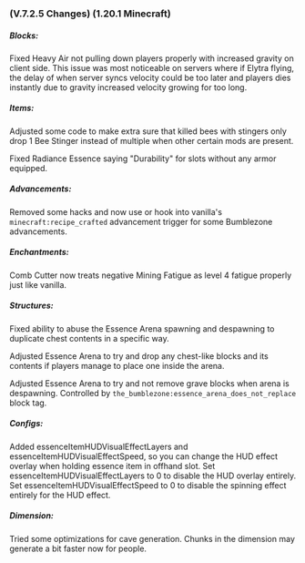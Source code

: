 ### **(V.7.2.5 Changes) (1.20.1 Minecraft)**

##### Blocks:
Fixed Heavy Air not pulling down players properly with increased gravity on client side.
 This issue was most noticeable on servers where if Elytra flying, the delay of when server syncs velocity
 could be too later and players dies instantly due to gravity increased velocity growing for too long.

##### Items:
Adjusted some code to make extra sure that killed bees with stingers only drop 1 Bee Stinger instead of multiple when other certain mods are present.

Fixed Radiance Essence saying "Durability" for slots without any armor equipped.

##### Advancements:
Removed some hacks and now use or hook into vanilla's `minecraft:recipe_crafted` advancement trigger for some Bumblezone advancements.

##### Enchantments:
Comb Cutter now treats negative Mining Fatigue as level 4 fatigue properly just like vanilla.

##### Structures:
Fixed ability to abuse the Essence Arena spawning and despawning to duplicate chest contents in a specific way.

Adjusted Essence Arena to try and drop any chest-like blocks and its contents if players manage to place one inside the arena.

Adjusted Essence Arena to try and not remove grave blocks when arena is despawning. 
 Controlled by `the_bumblezone:essence_arena_does_not_replace` block tag.

##### Configs:
Added essenceItemHUDVisualEffectLayers and essenceItemHUDVisualEffectSpeed, so you can change the HUD effect overlay when holding essence item in offhand slot.
 Set essenceItemHUDVisualEffectLayers to 0 to disable the HUD overlay entirely.
 Set essenceItemHUDVisualEffectSpeed to 0 to disable the spinning effect entirely for the HUD effect.

##### Dimension:
Tried some optimizations for cave generation. Chunks in the dimension may generate a bit faster now for people.